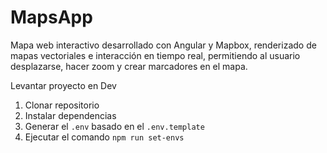 # MapsApp

Mapa web interactivo desarrollado con Angular y Mapbox, renderizado de mapas vectoriales e interacción en tiempo real, permitiendo al
usuario desplazarse, hacer zoom y crear marcadores en el mapa.

Levantar proyecto en Dev

1. Clonar repositorio
2. Instalar dependencias
3. Generar el `.env` basado en el `.env.template`
4. Ejecutar el comando `npm run set-envs`
